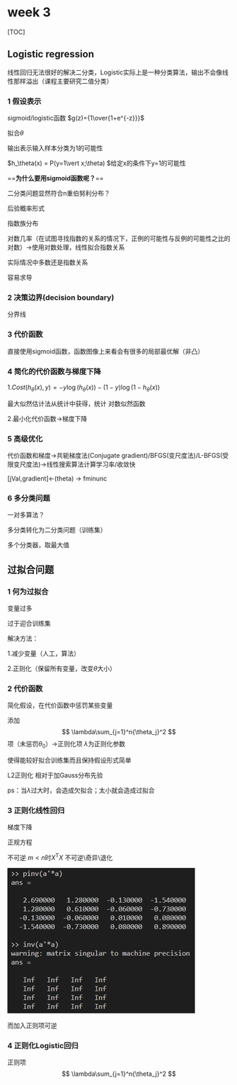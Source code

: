# week 3

[TOC]

## Logistic regression

线性回归无法很好的解决二分类，Logistic实际上是一种分类算法，输出不会像线性那样溢出（课程主要研究二值分类）

### 1 假设表示

sigmoid/logistic函数 $g(z)={1\over{1+e^{-z}}}$ 

拟合$\theta$ 

输出表示输入样本分类为1的可能性

$h_\theta(x) = P(y=1\vert x;\theta) $给定x的条件下y=1的可能性

==**为什么要用sigmoid函数呢？**==

二分类问题显然符合n重伯努利分布？

后验概率形式

指数族分布

对数几率（在试图寻找指数的关系的情况下，正例的可能性与反例的可能性之比的对数）->使用对数处理，线性拟合指数关系

实际情况中多数还是指数关系

容易求导

### 2  决策边界(decision boundary)

分界线

### 3 代价函数

直接使用sigmoid函数，函数图像上来看会有很多的局部最优解（非凸）

### 4 简化的代价函数与梯度下降

1.$Cost(h_\theta(x),y)=-y\log{(h_\theta(x))}-{(1-y)\log(1-h_\theta(x))}$

最大似然估计法从统计中获得，统计  对数似然函数

2.最小化代价函数->梯度下降

 ### 5 高级优化

代价函数和梯度->共轭梯度法(Conjugate gradient)/BFGS(变尺度法)/L-BFGS(受限变尺度法)->线性搜索算法计算学习率/收敛快

[jVal,gradient]<-(theta)   ->  fminunc

### 6 多分类问题

一对多算法？

多分类转化为二分类问题（训练集）

多个分类器，取最大值



## 过拟合问题

### 1 何为过拟合

变量过多

过于迎合训练集

解决方法：

1.减少变量（人工，算法）

2.正则化（保留所有变量，改变$\theta$大小）

### 2 代价函数

简化假设，在代价函数中惩罚某些变量

添加  
$$
\lambda\sum_{j=1}^n{\theta_j}^2
$$
项（未惩罚$\theta_0$）->正则化项   $\lambda$为正则化参数

使得能较好拟合训练集而且保持假设形式简单

L2正则化  相对于加Gauss分布先验

ps：当$\lambda$过大时，会造成欠拟合；太小就会造成过拟合

### 3 正则化线性回归

梯度下降

正规方程

不可逆  $m< n$时$X^\mathrm{T}X$ 不可逆\奇异\退化

![image-20201004154740651](1.png)

而加入正则项可逆

### 4 正则化Logistic回归

正则项
$$
\lambda\sum_{j=1}^n{\theta_j}^2
$$
